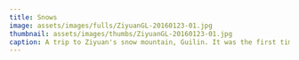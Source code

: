 ```yaml
---
title: Snows
image: assets/images/fulls/ZiyuanGL-20160123-01.jpg
thumbnail: assets/images/thumbs/ZiyuanGL-20160123-01.jpg
caption: A trip to Ziyuan's snow mountain, Guilin. It was the first time I've seen such a number of snows covering the ground. 2016.01.23.
---
```

